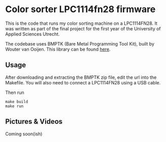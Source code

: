 # Color sorter LPC1114fn28 firmware

This is the code that runs my color sorting machine on a LPC1114FN28. It was written as part of the final project for the first year of the University of Applied Sciences Utrecht.

The codebase uses BMPTK (Bare Metal Programming Tool Kit), built by Wouter van Ooijen. This library can be found [here](http://www.voti.nl/bmptk/n_index.html).

## Usage
After downloading and extracting the BMPTK zip file, edit the url into the Makefile. You will also need to connect a LPC1114FN28 using a USB cable.

Then run

```
make build
make run
```

## Pictures & Videos

Coming soon(ish)
